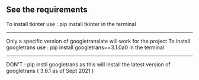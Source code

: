 See the requirements 
--------
To install tkinter use : pip install tkinter 
in the terminal

--------
Only a specific version of googletranslate will work for the project
To install googletrans use : pip install googletrans==3.1.0a0
in the terminal 

--------
DON'T : pip instll googletrans 
as this will install the latest version of googletrans ( 3.6.1 as of Sept 2021 ) 
